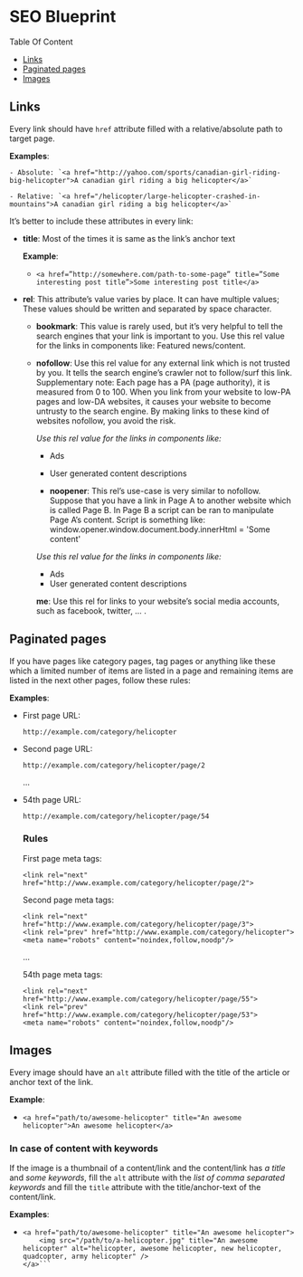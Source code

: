 # SEO Blueprint

Table Of Content 
* [Links](#user-content-links)
* [Paginated pages](#user-content-paginated-pages)
* [Images](#user-content-images)

## Links

Every link should have `href` attribute filled with a relative/absolute path to target page.

  **Examples**: 
  
    - Absolute: `<a href="http://yahoo.com/sports/canadian-girl-riding-big-helicopter">A canadian girl riding a big helicopter</a>`
    
    - Relative: `<a href="/helicopter/large-helicopter-crashed-in-mountains">A canadian girl riding a big helicopter</a>`
    

It’s better to include these attributes in every link:

- **title**: Most of the times it is same as the link’s anchor text

  **Example**:
  
    - `<a href=”http://somewhere.com/path-to-some-page” title=”Some interesting post title”>Some interesting post title</a>`

- **rel**: This attribute’s value varies by place. It can have multiple values; These values should be written and separated by space character.

  - **bookmark**: This value is rarely used, but it’s very helpful to tell the search engines that your link is important to you.
Use this rel value for the links in components like: Featured news/content.
  - **nofollow**: Use this rel value for any external link which is not trusted by you. It tells the search engine’s crawler not to follow/surf this link.
Supplementary note: Each page has a PA (page authority), it is measured from 0 to 100. When you link from your website to low-PA pages and low-DA websites, it causes your website to become untrusty to the search engine. By making links to these kind of websites nofollow, you avoid the risk.

    *Use this rel value for the links in components like:*
      - Ads
      - User generated content descriptions

    - **noopener**: This rel’s use-case is very similar to nofollow. Suppose that you have a link in Page A to another website which is called Page B. In Page B a script can be ran to manipulate Page A’s content. Script is something like:
window.opener.window.document.body.innerHtml = 'Some content'

    *Use this rel value for the links in components like:*
      - Ads
      - User generated content descriptions
      
      **me**: Use this rel for links to your website’s social media accounts, such as facebook, twitter, … .

## Paginated pages

If you have pages like category pages, tag pages or anything like these which a limited number of items are listed in a page and remaining items are listed in the next other pages, follow these rules:

**Examples**:
  - First page URL:
    
    `http://example.com/category/helicopter`
  
  - Second page URL:
  
    `http://example.com/category/helicopter/page/2`
    
    ...
  
  - 54th page URL:
  
    `http://example.com/category/helicopter/page/54`

    ### Rules

    First page meta tags:
    ```
    <link rel="next" href="http://www.example.com/category/helicopter/page/2">
    ```
    Second page meta tags:
    ```
    <link rel="next" href="http://www.example.com/category/helicopter/page/3">
    <link rel="prev" href="http://www.example.com/category/helicopter">
    <meta name="robots" content="noindex,follow,noodp"/>
    ```
    …
    
    54th page meta tags:
    ```
    <link rel="next" href="http://www.example.com/category/helicopter/page/55">
    <link rel="prev" href="http://www.example.com/category/helicopter/page/53">
    <meta name="robots" content="noindex,follow,noodp"/>
     ```

## Images

Every image should have an `alt` attribute filled with the title of the article or anchor text of the link.

**Example**:
  - `<a href="path/to/awesome-helicopter" title="An awesome helicopter">An awesome helicopter</a>`

### In case of content with keywords
If the image is a thumbnail of a content/link and the content/link has *a title* and *some keywords*, fill the `alt` attribute with the *list of comma separated keywords* and fill the `title` attribute with the title/anchor-text of the content/link.

**Examples**:
  - ```
    <a href="path/to/awesome-helicopter" title="An awesome helicopter">
        <img src="/path/to/a-helicopter.jpg" title="An awesome helicopter" alt="helicopter, awesome helicopter, new helicopter, quadcopter, army helicopter" />
    </a>```
